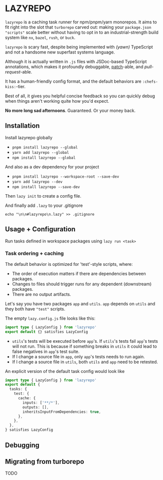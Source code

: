 # LAZYREPO

`lazyrepo` is a caching task runner for npm/pnpm/yarn monorepos. It aims to fit right into the slot that `turborepo` carved out: making your `package.json` `"scripts"` scale better without having to opt in to an industrial-strength build system like `nx`, `bazel`, `rush`, or `buck`.

`lazyrepo` is scary fast, despite being implemented with _(yawn)_ TypeScript and not a handsome new superfast systems language.

Although it is actually written in `.js` files with JSDoc-based TypeScript annotations, which makes it profoundly debuggable, [patch](https://github.com/ds300/patch-package)-able, and _pull-request_-able.

It has a human-friendly config format, and the default behaviors are `:chefs-kiss:`-tier.

Best of all, it gives you helpful concise feedback so you can quickly debug when things aren't working quite how you'd expect.

**No more long sad afternoons**. Guaranteed. Or your money back.

## Installation

Install lazyrepo globally

- `pnpm install lazyrepo --global`
- `yarn add lazyrepo --global`
- `npm install lazyrepo --global`

And also as a dev dependency for your project

- `pnpm install lazyrepo --workspace-root --save-dev`
- `yarn add lazyrepo --dev`
- `npm install lazyrepo --save-dev`

Then `lazy init` to create a config file.

And finally add `.lazy` to your .gitignore

    echo "\n\n#lazyrepo\n.lazy" >> .gitignore

## Usage + Configuration

Run tasks defined in workspace packages using `lazy run <task>`

### Task ordering + caching

The default behavior is optimized for 'test'-style scripts, where:

- The order of execution matters if there are dependencies between packages.
- Changes to files should trigger runs for any dependent (downstream) packages.
- There are no output artifacts.

Let's say you have two packages `app` and `utils`. `app` depends on `utils` and they both have `"test"` scripts.

The empty `lazy.config.js` file looks like this:

```ts
import type { LazyConfig } from 'lazyrepo'
export default {} satisfies LazyConfig
```

- `utils`'s tests will be executed before `app`'s. If `utils`'s tests fail `app`'s tests will not run. This is because if something breaks in `utils` it could lead to false negatives in `app`'s test suite.
- If I change a source file in `app`, only `app`'s tests needs to run again.
- If I change a source file in `utils`, both `utils` and `app` need to be retested.

An explicit version of the default task config would look like

```ts
import type { LazyConfig } from 'lazyrepo'
export default {
  tasks: {
    test: {
      cache: {
        inputs: ['**/*'],
        outputs: [],
        inheritsInputFromDependencies: true,
      },
    },
  },
} satisfies LazyConfig
```

## Debugging

## Migrating from turborepo

TODO
